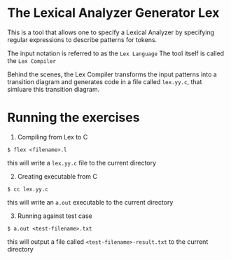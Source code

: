 # The Lexical Analyzer Generator Lex

This is a tool that allows one to specify a Lexical Analyzer by specifying regular expressions
to describe patterns for tokens.

The input notation is referred to as the `Lex Language`
The tool itself is called the `Lex Compiler`

Behind the scenes, the Lex Compiler transforms the input patterns into a transition diagram and generates
code in a file called `lex.yy.c`, that simluare this transition diagram.

# Running the exercises

1. Compiling from Lex to C
```
$ flex <filename>.l
```
this will write a `lex.yy.c` file to the current directory

2. Creating executable from C
```
$ cc lex.yy.c
```
this will write an `a.out` executable to the current directory

3. Running against test case
```
$ a.out <test-filename>.txt
```
this will output a file called `<test-filename>-result.txt` to the current directory







